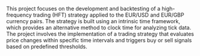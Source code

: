 This project focuses on the development and backtesting of a high-frequency trading (HFT) strategy applied to the EUR/USD and EUR/GBP currency pairs. The strategy is built using an intrinsic time framework, which provides an alternative method to clock time for analyzing tick data. The project involves the implementation of a trading strategy that evaluates price changes within specific time intervals and triggers buy or sell signals based on predefined thresholds.
